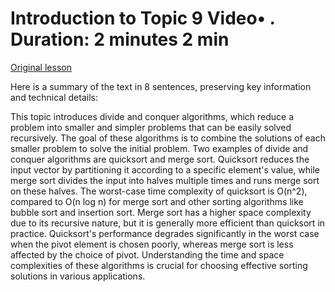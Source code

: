 # Introduction to Topic 9 Video• . Duration: 2 minutes 2 min

[Original lesson](https://www.coursera.org/learn/uol-algorithms-and-data-structures-1/lecture/9fGH9/introduction-to-topic-9)

Here is a summary of the text in 8 sentences, preserving key information and technical details:

This topic introduces divide and conquer algorithms, which reduce a problem into smaller and simpler problems that can be easily solved recursively. The goal of these algorithms is to combine the solutions of each smaller problem to solve the initial problem. Two examples of divide and conquer algorithms are quicksort and merge sort. Quicksort reduces the input vector by partitioning it according to a specific element's value, while merge sort divides the input into halves multiple times and runs merge sort on these halves. The worst-case time complexity of quicksort is O(n^2), compared to O(n log n) for merge sort and other sorting algorithms like bubble sort and insertion sort. Merge sort has a higher space complexity due to its recursive nature, but it is generally more efficient than quicksort in practice. Quicksort's performance degrades significantly in the worst case when the pivot element is chosen poorly, whereas merge sort is less affected by the choice of pivot. Understanding the time and space complexities of these algorithms is crucial for choosing effective sorting solutions in various applications.

